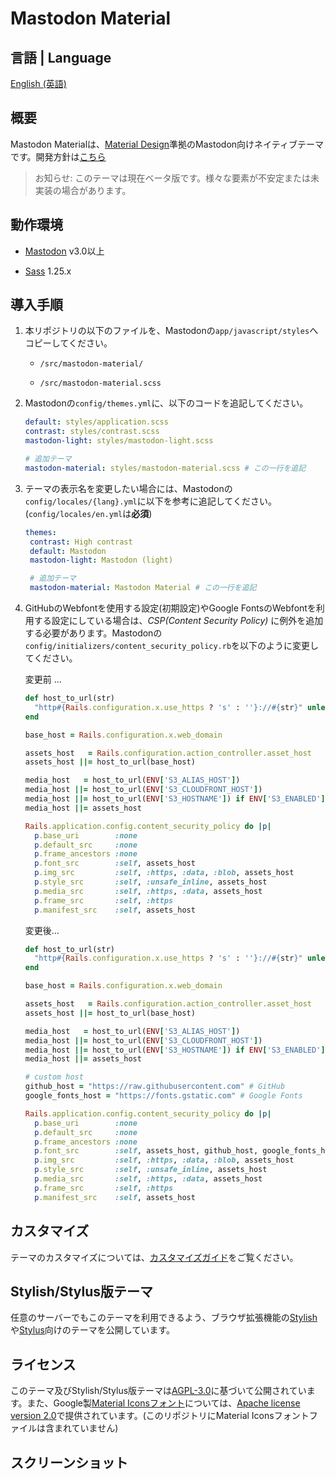 # Mastodon Material

## 言語 | Language

[English (英語)](README.md)

## 概要

Mastodon Materialは、[Material Design](https://material.io)準拠のMastodon向けネイティブテーマです。開発方針は[こちら](docs/development_policy_ja.md)

> お知らせ: このテーマは現在ベータ版です。様々な要素が不安定または未実装の場合があります。

## 動作環境

- [Mastodon](https://github.com/tootsuite/mastodon) v3.0以上

- [Sass](https://sass-lang.com) 1.25.x

## 導入手順

1. 本リポジトリの以下のファイルを、Mastodonの`app/javascript/styles`へコピーしてください。
   
   * `/src/mastodon-material/`
   
   * `/src/mastodon-material.scss`

2. Mastodonの`config/themes.yml`に、以下のコードを追記してください。
   
   ```yml
   default: styles/application.scss
   contrast: styles/contrast.scss
   mastodon-light: styles/mastodon-light.scss
   
   # 追加テーマ
   mastodon-material: styles/mastodon-material.scss # この一行を追記
   ```

3. テーマの表示名を変更したい場合には、Mastodonの`config/locales/{lang}.yml`に以下を参考に追記してください。(`config/locales/en.yml`は**必須**)
   
   ```yml
   themes:
    contrast: High contrast
    default: Mastodon
    mastodon-light: Mastodon (light)
   
    # 追加テーマ
    mastodon-material: Mastodon Material # この一行を追記
   ```

4. GitHubのWebfontを使用する設定(初期設定)やGoogle FontsのWebfontを利用する設定にしている場合は、*CSP(Content Security Policy)* に例外を追加する必要があります。Mastodonの`config/initializers/content_security_policy.rb`を以下のように変更してください。
   
   変更前 …
   
   ```ruby
   def host_to_url(str)
     "http#{Rails.configuration.x.use_https ? 's' : ''}://#{str}" unless str.blank?
   end
   
   base_host = Rails.configuration.x.web_domain
   
   assets_host   = Rails.configuration.action_controller.asset_host
   assets_host ||= host_to_url(base_host)
   
   media_host   = host_to_url(ENV['S3_ALIAS_HOST'])
   media_host ||= host_to_url(ENV['S3_CLOUDFRONT_HOST'])
   media_host ||= host_to_url(ENV['S3_HOSTNAME']) if ENV['S3_ENABLED'] == 'true'
   media_host ||= assets_host
   
   Rails.application.config.content_security_policy do |p|
     p.base_uri        :none
     p.default_src     :none
     p.frame_ancestors :none
     p.font_src        :self, assets_host
     p.img_src         :self, :https, :data, :blob, assets_host
     p.style_src       :self, :unsafe_inline, assets_host
     p.media_src       :self, :https, :data, assets_host
     p.frame_src       :self, :https
     p.manifest_src    :self, assets_host
   ```
   
   変更後…
   
   ```ruby
   def host_to_url(str)
     "http#{Rails.configuration.x.use_https ? 's' : ''}://#{str}" unless str.blank?
   end
   
   base_host = Rails.configuration.x.web_domain
   
   assets_host   = Rails.configuration.action_controller.asset_host
   assets_host ||= host_to_url(base_host)
   
   media_host   = host_to_url(ENV['S3_ALIAS_HOST'])
   media_host ||= host_to_url(ENV['S3_CLOUDFRONT_HOST'])
   media_host ||= host_to_url(ENV['S3_HOSTNAME']) if ENV['S3_ENABLED'] == 'true'
   media_host ||= assets_host
   
   # custom host
   github_host = "https://raw.githubusercontent.com" # GitHub
   google_fonts_host = "https://fonts.gstatic.com" # Google Fonts
   
   Rails.application.config.content_security_policy do |p|
     p.base_uri        :none
     p.default_src     :none
     p.frame_ancestors :none
     p.font_src        :self, assets_host, github_host, google_fonts_host
     p.img_src         :self, :https, :data, :blob, assets_host
     p.style_src       :self, :unsafe_inline, assets_host
     p.media_src       :self, :https, :data, assets_host
     p.frame_src       :self, :https
     p.manifest_src    :self, assets_host
   ```

## カスタマイズ

テーマのカスタマイズについては、[カスタマイズガイド](docs/customization_guide_ja.md)をご覧ください。

## Stylish/Stylus版テーマ

任意のサーバーでもこのテーマを利用できるよう、ブラウザ拡張機能の[Stylish](https://userstyles.org/)や[Stylus](https://add0n.com/stylus.html)向けのテーマを公開しています。

## ライセンス

このテーマ及びStylish/Stylus版テーマは[AGPL-3.0](LICENSE)に基づいて公開されています。また、Google製[Material Iconsフォント](https://google.github.io/material-design-icons/#icon-font-for-the-web)については、[Apache license version 2.0](https://www.apache.org/licenses/LICENSE-2.0.html)で提供されています。(このリポジトリにMaterial Iconsフォントファイルは含まれていません)

## スクリーンショット
